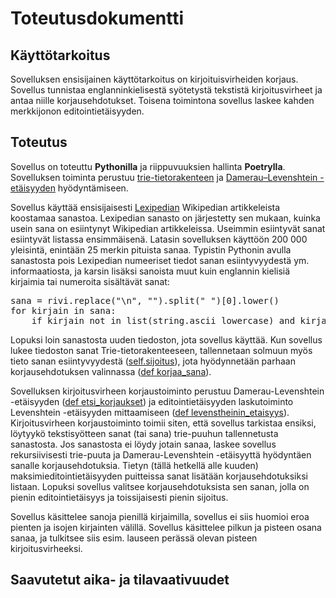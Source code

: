 # Toteutusdokumentti

## Käyttötarkoitus

Sovelluksen ensisijainen käyttötarkoitus on kirjoituisvirheiden korjaus. Sovellus tunnistaa englanninkielisestä syötetystä tekstistä kirjoitusvirheet ja antaa niille korjausehdotukset. Toisena toimintona sovellus laskee kahden merkkijonon editointietäisyyden.

## Toteutus

Sovellus on toteuttu **Pythonilla** ja riippuvuuksien hallinta **Poetrylla**. Sovelluksen toiminta perustuu [trie-tietorakenteen](https://en.wikipedia.org/wiki/Trie) ja [Damerau–Levenshtein -etäisyyden](https://en.wikipedia.org/wiki/Damerau%E2%80%93Levenshtein_distance) hyödyntämiseen. 

Sovellus käyttää ensisijaisesti [Lexipedian](https://en.lexipedia.org/) Wikipedian artikkeleista koostamaa sanastoa. Lexipedian sanasto on järjestetty sen mukaan, kuinka usein sana on esiintynyt Wikipedian artikkeleissa. Useimmin esiintyvät sanat esiintyvät listassa ensimmäisenä. Latasin sovelluksen käyttöön 200 000 yleisintä, enintään 25 merkin pituista sanaa. Typistin Pythonin avulla sanastosta pois Lexipedian numeeriset tiedot sanan esiintyvyydestä ym. informaatiosta, ja karsin lisäksi sanoista muut kuin englannin kielisiä kirjaimia tai numeroita sisältävät sanat:  
<pre>
sana = rivi.replace("\n", "").split(" ")[0].lower()  
for kirjain in sana: 
    if kirjain not in list(string.ascii_lowercase) and kirjain not in list(string.digits) and kirjain not in  ["'", "-"]:
</pre>
Lopuksi loin sanastosta uuden tiedoston, jota sovellus käyttää. Kun sovellus lukee tiedoston sanat Trie-tietorakenteeseen, tallennetaan solmuun myös tieto sanan esiintyvyydestä ([self.sijoitus](/src/datastructures/trie.py)), jota hyödynnetään parhaan korjausehdotuksen valinnassa ([def korjaa_sana](/src/services/vocabulary_service.py)).

Sovelluksen kirjoitusvirheen korjaustoiminto perustuu Damerau-Levenshtein -etäisyyden ([def etsi_korjaukset](/src/datastructures/damerau_levenshtein.py)) ja editointietäisyyden laskutoiminto Levenshtein -etäisyyden mittaamiseen ([def levenstheinin_etaisyys](/src/datastructures/damerau_levenshtein.py)). Kirjoitusvirheen korjaustoiminto toimii siten, että sovellus tarkistaa ensiksi, löytyykö tekstisyötteen sanat (tai sana) trie-puuhun tallennetusta sanastosta. Jos sanastosta ei löydy jotain sanaa, laskee sovellus rekursiivisesti trie-puuta ja Damerau-Levenshtein -etäisyyttä hyödyntäen sanalle korjausehdotuksia. Tietyn (tällä hetkellä alle kuuden) maksimieditointietäisyyden puitteissa sanat lisätään korjausehdotuksiksi listaan. Lopuksi sovellus valitsee korjausehdotuksista sen sanan, jolla on pienin editointietäisyys ja toissijaisesti pienin sijoitus. 

Sovellus käsittelee sanoja pienillä kirjaimilla, sovellus ei siis huomioi eroa pienten ja isojen kirjainten välillä. Sovellus käsittelee pilkun ja pisteen osana sanaa, ja tulkitsee siis esim. lauseen perässä olevan pisteen kirjoitusvirheeksi.

## Saavutetut aika- ja tilavaativuudet 
